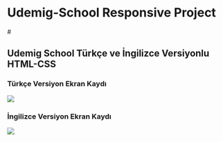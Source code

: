 <h1>Udemig-School Responsive Project</h1> # 
<h2>Udemig School Türkçe ve İngilizce Versiyonlu HTML-CSS </h2> 

<h3>Türkçe Versiyon Ekran Kaydı</h3>
<img src="udemigschool-turkce.gif">

<h3>İngilizce Versiyon Ekran Kaydı</h3>
<img src="udemigschool-english.gif">
